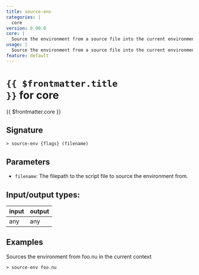 ```yaml
---
title: source-env
categories: |
  core
version: 0.90.0
core: |
  Source the environment from a source file into the current environment.
usage: |
  Source the environment from a source file into the current environment.
feature: default
---
```


<!-- This file is automatically generated. Please edit the command in https://github.com/nushell/nushell instead. -->

# <code>{{ $frontmatter.title }}</code> for core

<div class='command-title'>{{ $frontmatter.core }}</div>

## Signature

`> source-env {flags} (filename)`

## Parameters

- `filename`: The filepath to the script file to source the environment from.

## Input/output types:

| input | output |
| ----- | ------ |
| any   | any    |

## Examples

Sources the environment from foo.nu in the current context

```nushell
> source-env foo.nu

```
